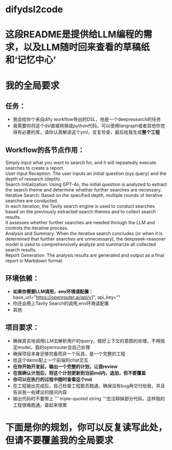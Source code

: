 # difydsl2code
# 这段README是提供给LLM编程的需求，以及LLM随时回来查看的草稿纸和‘记忆中心’
# 我的全局要求
## 任务：
- 我会给你个来自dify workflow导出的DSL，他是一个deepresearch的任务
- 我需要你将这个dsl直接转换成python代码，可以使用langraph或者其他你觉得有必要的库，请你认真解读这个yml，反复检查，最后给我生成**整个工程**
## Workflow的各节点作用：
Simply input what you want to search for, and it will repeatedly execute searches to create a report.  
User Input Reception: The user inputs an initial question (sys.query) and the depth of research (depth).  
Search Initialization: Using GPT-4o, the initial question is analyzed to extract the search theme and determine whether further searches are necessary.  
Iterative Search: Based on the specified depth, multiple rounds of iterative searches are conducted.  
In each iteration, the Tavily search engine is used to conduct searches based on the previously extracted search themes and to collect search results.  
It assesses whether further searches are needed through the LLM and controls the iterative process.  
Analysis and Summary: When the iterative search concludes (or when it is determined that further searches are unnecessary), the deepseek-reasoner model is used to comprehensively analyze and summarize all collected search results.  
Report Generation: The analysis results are generated and output as a final report in Markdown format.
## 环境依赖：
- **如果你需要LLM调用，env环境请配置：**
  <env>
  base_url="https://openrouter.ai/api/v1",
  api_key=""
  </env>
- 你还会用上Tavily Search的调用,env环境请配置
- 其他
## 项目要求：
- 确保真实地调用LLM去解析用户的query，做好上下文的意图的处理，不用指定model，我的openrouter会自己处理
- 确保项目本身足够完备而非一个玩具，是一个完整的工程
- 给这个demo配上一个前端的chat交互
- **在你开始开发前，输出一个完整的计划，让我review**
- **在我确认计划后，将这个计划更新到当前md内，追加，但不要覆盖**
- **你可以在执行的过程中随时查看这个md**
- 在工程输出完成后，自己检查工程能否跑通，确保没有bug再交付给我，并且告诉我一些建议的提问内容
- 输出代码时不要带上 ''' triple-quoted string '''去注释掉部分代码，这样我的工程很难跑通，查起来很累

# 下面是你的规划，你可以反复读写此处，但请不要覆盖我的全局要求
